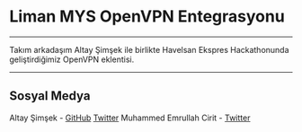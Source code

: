 # Liman MYS OpenVPN Entegrasyonu

---

Takım arkadaşım Altay Şimşek ile birlikte Havelsan Ekspres Hackathonunda geliştirdiğimiz OpenVPN eklentisi.

---

## Sosyal Medya

Altay Şimşek - [GitHub](github.com/altaysimsek) [Twitter](twitter.com/altitans)
Muhammed Emrullah Cirit - [Twitter](twitter.com/Iamemrullah)
